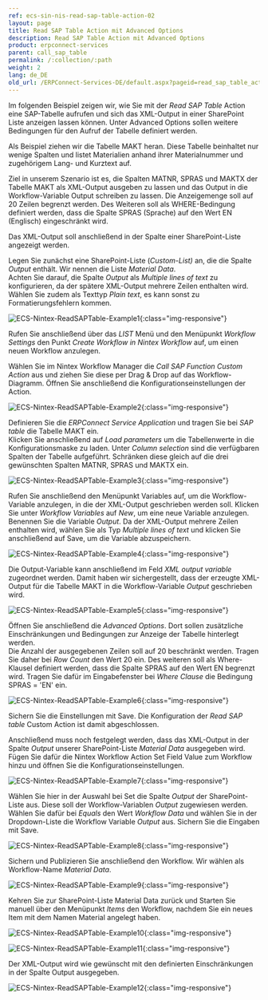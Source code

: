 ```yaml
---
ref: ecs-sin-nis-read-sap-table-action-02
layout: page
title: Read SAP Table Action mit Advanced Options
description: Read SAP Table Action mit Advanced Options
product: erpconnect-services
parent: call_sap_table
permalink: /:collection/:path
weight: 2
lang: de_DE
old_url: /ERPConnect-Services-DE/default.aspx?pageid=read_sap_table_action_mit_advanced_options
---
```


Im folgenden Beispiel zeigen wir, wie Sie mit der *Read SAP Table* Action eine SAP-Tabelle aufrufen und sich das XML-Output in einer 
SharePoint Liste anzeigen lassen können. Unter Advanced Options sollen weitere Bedingungen für den Aufruf der Tabelle definiert werden.

Als Beispiel ziehen wir die Tabelle MAKT heran. Diese Tabelle beinhaltet nur wenige Spalten und listet Materialien anhand ihrer Materialnummer und zugehörigem Lang- und Kurztext auf.  

Ziel in unserem Szenario ist es, die Spalten MATNR, SPRAS und MAKTX der Tabelle MAKT als XML-Output ausgeben zu lassen und das Output in die Workflow-Variable Output schreiben zu lassen. Die Anzeigemenge soll auf 20 Zeilen begrenzt werden. Des Weiteren soll als WHERE-Bedingung definiert werden, dass die Spalte SPRAS (Sprache) auf den Wert EN (Englisch) eingeschränkt wird. 

Das XML-Output soll anschließend in der Spalte einer SharePoint-Liste angezeigt werden.

Legen Sie zunächst eine SharePoint-Liste (*Custom-List)* an, die die Spalte *Output* enthält. Wir nennen die Liste *Material Data*. <br>
Achten Sie darauf, die Spalte *Output* als *Multiple lines of text* zu konfigurieren, da der spätere XML-Output mehrere Zeilen enthalten wird. 
Wählen Sie zudem als Texttyp *Plain text*, es kann sonst zu Formatierungsfehlern kommen.  

![ECS-Nintex-ReadSAPTable-Example1](/img/content/ECS-Nintex-ReadSAPTable-Example1.png){:class="img-responsive"}

Rufen Sie anschließend über das *LIST* Menü und den Menüpunkt *Workflow Settings* den Punkt *Create Workflow in Nintex Workflow* auf, um einen neuen Workflow anzulegen.

Wählen Sie im Nintex Workflow Manager die *Call SAP Function Custom Action* aus und ziehen Sie diese per Drag & Drop auf das Workflow-Diagramm. Öffnen Sie anschließend die Konfigurationseinstellungen der Action.

![ECS-Nintex-ReadSAPTable-Example2](/img/content/ECS-Nintex-ReadSAPTable-Example2.png){:class="img-responsive"}

Definieren Sie die *ERPConnect Service Application* und tragen Sie bei *SAP table* die Tabelle MAKT ein. <br>
Klicken Sie anschließend auf *Load parameters* um die Tabellenwerte in die Konfigurationsmaske zu laden. 
Unter *Column selection* sind die verfügbaren Spalten der Tabelle aufgeführt. Schränken diese gleich auf die drei gewünschten Spalten  MATNR, SPRAS und MAKTX ein.


![ECS-Nintex-ReadSAPTable-Example3](/img/content/ECS-Nintex-ReadSAPTable-Example3.png){:class="img-responsive"}

Rufen Sie anschließend den Menüpunkt Variables auf, um die Workflow-Variable anzulegen, 
in die der XML-Output geschrieben werden soll. Klicken Sie unter *Workflow Variables* auf *New*, um eine neue Variable anzulegen. Benennen Sie die Variable *Output*. Da der XML-Output mehrere Zeilen enthalten wird, wählen Sie als Typ *Multiple lines of text* und klicken Sie anschließend auf Save, um die Variable abzuspeichern. 

![ECS-Nintex-ReadSAPTable-Example4](/img/content/ECS-Nintex-ReadSAPTable-Example4.png){:class="img-responsive"}

Die Output-Variable kann anschließend im Feld *XML output variable* zugeordnet werden. Damit haben wir sichergestellt, 
dass der erzeugte XML-Output für die Tabelle MAKT in die Workflow-Variable *Output* geschrieben wird. 


![ECS-Nintex-ReadSAPTable-Example5](/img/content/ECS-Nintex-ReadSAPTable-Example5.png){:class="img-responsive"}

Öffnen Sie anschließend die *Advanced Options*. Dort sollen zusätzliche Einschränkungen und Bedingungen zur Anzeige der Tabelle hinterlegt werden. <br>
Die Anzahl der ausgegebenen Zeilen soll auf 20 beschränkt werden. Tragen Sie daher bei *Row Count* den Wert 20 ein. Des weiteren soll als Where-Klausel definiert werden, dass die Spalte SPRAS auf den Wert EN begrenzt wird. Tragen Sie dafür im Eingabefenster bei *Where Clause* die Bedingung SPRAS = 'EN' ein. 

![ECS-Nintex-ReadSAPTable-Example6](/img/content/ECS-Nintex-ReadSAPTable-Example6.png){:class="img-responsive"}

Sichern Sie die Einstellungen mit Save. Die Konfiguration der *Read SAP table* Custom Action ist damit abgeschlossen. 

Anschließend muss noch festgelegt werden, dass das XML-Output in der Spalte *Output* unserer SharePoint-Liste *Material Data* ausgegeben wird. Fügen Sie dafür die Nintex Workflow Action Set Field Value zum Workflow hinzu und öffnen Sie die Konfigurationseinstellungen. 


![ECS-Nintex-ReadSAPTable-Example7](/img/content/ECS-Nintex-ReadSAPTable-Example7.png){:class="img-responsive"}

Wählen Sie hier in der Auswahl bei Set die Spalte *Output* der SharePoint-Liste aus. Diese soll der Workflow-Variablen *Output* zugewiesen werden. Wählen Sie dafür bei *Equals* den Wert *Workflow Data* und wählen Sie in der Dropdown-Liste die Workflow Variable *Output* aus. Sichern Sie die Eingaben mit Save. 

![ECS-Nintex-ReadSAPTable-Example8](/img/content/ECS-Nintex-ReadSAPTable-Example8.png){:class="img-responsive"}

Sichern und Publizieren Sie anschließend den Workflow. Wir wählen als Workflow-Name *Material Data*. 

![ECS-Nintex-ReadSAPTable-Example9](/img/content/ECS-Nintex-ReadSAPTable-Example9.png){:class="img-responsive"}

Kehren Sie zur SharePoint-Liste Material Data zurück und Starten Sie manuell über den Menüpunkt *Items* den Workflow, nachdem Sie ein neues Item mit dem Namen Material angelegt haben.

![ECS-Nintex-ReadSAPTable-Example10](/img/content/ECS-Nintex-ReadSAPTable-Example10.png){:class="img-responsive"}

![ECS-Nintex-ReadSAPTable-Example11](/img/content/ECS-Nintex-ReadSAPTable-Example11.png){:class="img-responsive"}

Der XML-Output wird wie gewünscht mit den definierten Einschränkungen in der Spalte Output ausgegeben.

![ECS-Nintex-ReadSAPTable-Example12](/img/content/ECS-Nintex-ReadSAPTable-Example12.png){:class="img-responsive"}
